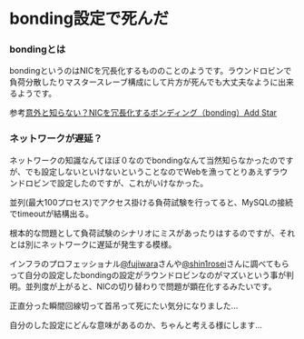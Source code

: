 # bonding設定で死んだ

### bondingとは

bondingというのはNICを冗長化するもののことのようです。ラウンドロビンで負荷分散したりマスタースレーブ構成にして片方が死んでも大丈夫なように出来るようです。

参考[意外と知らない？NICを冗長化するボンディング（bonding）Add Star](http://d.hatena.ne.jp/sen-u/20061002/p1)

### ネットワークが遅延？

ネットワークの知識なんてほぼ０なのでbondingなんて当然知らなかったのですが、でも設定しないといけないということなのでWebを漁ってとりあえずラウンドロビンで設定したのですが、これがいけなかった。

並列(最大100プロセス)でアクセス掛ける負荷試験を行ってると、MySQLの接続でtimeoutが結構出る。

根本的な問題として負荷試験のシナリオにミスがあったりはするのですが、それとは別にネットワークに遅延が発生する模様。

インフラのプロフェッショナル[@fujiwara](http://twitter.com/fujiwara)さんや[@shin1rosei](http://twitter.com/shin1rosei)さんに調べてもらって自分の設定したbondingの設定がラウンドロビンなのがマズいという事が判明。並列度が上がると、NICの切り替わりで問題が顕在化するみたいです。

正直分った瞬間回線切って首吊って死にたい気分になりました...

<script src="http://togetter.com/js/parts.js"></script><script>tgtr.ListWidget({id:'222670',url:'http://togetter.com/',width:'320px',height:'240px'});</script>

自分のした設定にどんな意味があるのか、ちゃんと考える様にします...
